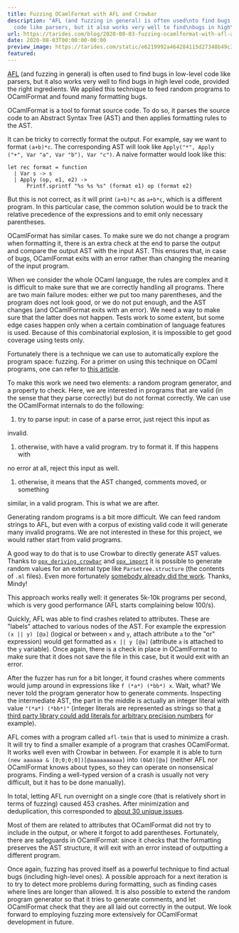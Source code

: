 ```yaml
---
title: Fuzzing OCamlFormat with AFL and Crowbar
description: "AFL (and fuzzing in general) is often used\nto find bugs in low-level
  code like parsers, but it also works very well to find\nbugs in high\u2026"
url: https://tarides.com/blog/2020-08-03-fuzzing-ocamlformat-with-afl-and-crowbar
date: 2020-08-03T00:00:00-00:00
preview_image: https://tarides.com/static/e6219992a464284115d27348b49c3910/0132d/feather2.jpg
featured:
---
```


<p><a href="https://lcamtuf.coredump.cx/afl/">AFL</a> (and fuzzing in general) is often used
to find bugs in low-level code like parsers, but it also works very well to find
bugs in high level code, provided the right ingredients. We applied this
technique to feed random programs to OCamlFormat and found many formatting bugs.</p>
<p>OCamlFormat is a tool to format source code. To do so, it parses the source code
to an Abstract Syntax Tree (AST) and then applies formatting rules to the AST.</p>
<p>It can be tricky to correctly format the output. For example, say we want to
format <code>(a+b)*c</code>. The corresponding AST will look like <code>Apply(&quot;*&quot;, Apply (&quot;+&quot;, Var &quot;a&quot;, Var &quot;b&quot;), Var &quot;c&quot;)</code>. A naive formatter would look like this:</p>
<div class="gatsby-highlight" data-language="ocaml"><pre class="language-ocaml"><code class="language-ocaml"><span class="token keyword">let</span> <span class="token keyword">rec</span> format <span class="token operator">=</span> <span class="token keyword">function</span>
  <span class="token operator">|</span> <span class="token module variable">Var</span> s <span class="token operator">-&gt;</span> s
  <span class="token operator">|</span> <span class="token module variable">Apply</span> <span class="token punctuation">(</span>op<span class="token punctuation">,</span> e1<span class="token punctuation">,</span> e2<span class="token punctuation">)</span> <span class="token operator">-&gt;</span>
      <span class="token module variable">Printf</span><span class="token punctuation">.</span>sprintf <span class="token string">&quot;%s %s %s&quot;</span> <span class="token punctuation">(</span>format e1<span class="token punctuation">)</span> op <span class="token punctuation">(</span>format e2<span class="token punctuation">)</span></code></pre></div>
<p>But this is not correct, as it will print <code>(a+b)*c</code> as <code>a+b*c</code>, which is a
different program. In this particular case, the common solution would be to
track the relative precedence of the expressions and to emit only necessary
parentheses.</p>
<p>OCamlFormat has similar cases. To make sure we do not change a program when
formatting it, there is an extra check at the end to parse the output and
compare the output AST with the input AST. This ensures that, in case of bugs,
OCamlFormat exits with an error rather than changing the meaning of the input
program.</p>
<p>When we consider the whole OCaml language, the rules are complex and it is
difficult to make sure that we are correctly handling all programs. There are
two main failure modes: either we put too many parentheses, and the program does
not look good, or we do not put enough, and the AST changes (and OCamlFormat
exits with an error). We need a way to make sure that the latter does not
happen. Tests work to some extent, but some edge cases happen only when a
certain combination of language features is used. Because of this combinatorial
explosion, it is impossible to get good coverage using tests only.</p>
<p>Fortunately there is a technique we can use to automatically explore the program
space: fuzzing. For a primer on using this technique on OCaml programs, one can
refer to <a href="https://tarides.com/blog/2019-09-04-an-introduction-to-fuzzing-ocaml-with-afl-crowbar-and-bun">this article</a>.</p>
<p>To make this work we need two elements: a random program generator, and a
property to check. Here, we are interested in programs that are valid (in the
sense that they parse correctly) but do not format correctly. We can use the
OCamlFormat internals to do the following:</p>
<ol>
<li>try to parse input: in case of a parse error, just reject this input as</li>
</ol>
<p>invalid.</p>
<ol>
<li>otherwise, with have a valid program. try to format it. If this happens with</li>
</ol>
<p>no error at all, reject this input as well.</p>
<ol>
<li>otherwise, it means that the AST changed, comments moved, or something</li>
</ol>
<p>similar, in a valid program. This is what we are after.</p>
<p>Generating random programs is a bit more difficult. We can feed random strings
to AFL, but even with a corpus of existing valid code it will generate many
invalid programs. We are not interested in these for this project, we would
rather start from valid programs.</p>
<p>A good way to do that is to use Crowbar to directly generate AST values. Thanks
to <a href="https://github.com/yomimono/ppx_deriving_crowbar"><code>ppx_deriving_crowbar</code></a> and <a href="https://github.com/ocaml-ppx/ppx_import"><code>ppx_import</code></a>
it is possible to generate random values for an external type like
<code>Parsetree.structure</code> (the contents of <code>.ml</code> files). Even more fortunately
<a href="https://github.com/yomimono/ocaml-test-omp/blob/d086037027537ba4e23ce027766187979c85aa3d/test/parsetree_405.ml">somebody already did the work</a>. Thanks, Mindy!</p>
<p>This approach works really well: it generates 5k-10k programs per second, which
is very good performance (AFL starts complaining below 100/s).</p>
<p>Quickly, AFL was able to find crashes related to attributes. These are &quot;labels&quot;
attached to various nodes of the AST. For example the expression <code>(x || y) [@a]</code>
(logical or between <code>x</code> and <code>y</code>, attach attribute <code>a</code> to the &quot;or&quot; expression)
would get formatted as <code>x || y [@a]</code> (attribute <code>a</code> is attached to the <code>y</code>
variable). Once again, there is a check in place in OCamlFormat to make sure
that it does not save the file in this case, but it would exit with an error.</p>
<p>After the fuzzer has run for a bit longer, it found crashes where comments would
jump around in expressions like <code>f (*a*) (*bb*) x</code>. Wait, what? We never told
the program generator how to generate comments. Inspecting the intermediate AST,
the part in the middle is actually an integer literal with value <code>&quot;(*a*) (*bb*)&quot;</code> (integer literals are represented as strings so that <a href="https://github.com/Drup/Zarith-ppx">a third party
library could add literals for arbitrary precision numbers</a> for
example).</p>
<p>AFL comes with a program called <code>afl-tmin</code> that is used to minimize a crash. It
will try to find a smaller example of a program that crashes OCamlFormat. It
works well even with Crowbar in between. For example it is able to turn <code>(new aaaaaa &amp; [0;0;0;0])[@aaaaaaaaaa]</code> into <code>(0&amp;0)[@a]</code> (neither AFL nor OCamlFormat
knows about types, so they can operate on nonsensical programs. Finding a
well-typed version of a crash is usually not very difficult, but it has to be
done manually).</p>
<p>In total, letting AFL run overnight on a single core (that is relatively short
in terms of fuzzing) caused 453 crashes. After minimization and deduplication,
this corresponded to <a href="https://github.com/ocaml-ppx/ocamlformat/issues?q=label:fuzz">about 30 unique issues</a>.</p>
<p>Most of them are related to attributes that OCamlFormat did not try to include
in the output, or where it forgot to add parentheses. Fortunately, there are
safeguards in OCamlFormat: since it checks that the formatting preserves the AST
structure, it will exit with an error instead of outputting a different program.</p>
<p>Once again, fuzzing has proved itself as a powerful technique to find actual
bugs (including high-level ones). A possible approach for a next iteration is to
try to detect more problems during formatting, such as finding cases where lines
are longer than allowed. It is also possible to extend the random program
generator so that it tries to generate comments, and let OCamlFormat check that
they are all laid out correctly in the output. We look forward to employing
fuzzing more extensively for OCamlFormat development in future.</p>
